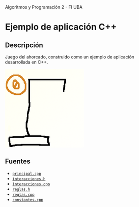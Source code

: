 Algoritmos y Programación 2 - FI UBA

# Ejemplo de aplicación C++

## Descripción

Juego del ahorcado, construido como un ejemplo de aplicación desarrollada en C++.

![Ahorcado](img/juego.gif)

## Fuentes

 * [`principal.cpp`](../master/src/principal.cpp)
 * [`interacciones.h`](../master/src/interacciones.h)
 * [`interacciones.cpp`](../master/src/interacciones.cpp)
 * [`reglas.h`](../master/src/reglas.h)
 * [`reglas.cpp`](../master/src/reglas.cpp)
 * [`constantes.cpp`](../master/src/constantes.cpp)